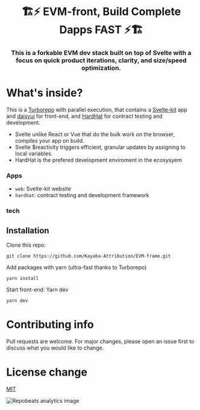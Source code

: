 <p align="center">
  <h1 align="center">🏗️⚡ EVM-front, Build Complete Dapps FAST ⚡🏗️</h1>
  <h3 align="center">This is a forkable EVM dev stack built on top of Svelte with a focus on quick product iterations, clarity, and size/speed optimization.  
</h3>
</p>

# What's inside?

This is a [Turborepo](https://turborepo.org/) with parallel execution, that contains a [Svelte-kit](https://kit.svelte.dev/) app and [daisyui](https://daisyui.com/) for front-end, and [HardHat](https://hardhat.org/) for contract testing and development.

+ Svelte unlike React or Vue that do the bulk work on the browser, compiles your app on build.
+ Svelte $reactivity triggers efficient, granular updates by assigning to local variables.  
+ HardHat is the prefered development enviroment in the ecosysyem

### Apps

- `web`: Svelte-kit website
- `hardhat`: contract testing and development framework

### tech

## Installation

Clone this repo:

```
git clone https://github.com/Kayaba-Attribution/EVM-frame.git
```

Add packages with yarn (ultra-fast thanks to Turborepo)

```
yarn install
```
Start front-end:
Yarn dev

```
yarn dev
```
# Contributing info


Pull requests are welcome. For major changes, please open an issue first to discuss what you would like to change.

# License change

[MIT](https://choosealicense.com/licenses/mit/)

 <img align="center" src="https://repobeats.axiom.co/api/embed/7c2a64ade689c04cda1db4d96e99f6e308580e2b.svg" alt="Repobeats analytics image" />
